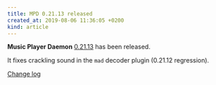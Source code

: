 ```yaml
---
title: MPD 0.21.13 released
created_at: 2019-08-06 11:36:05 +0200
kind: article
---
```


**Music Player Daemon**
[0.21.13](http://www.musicpd.org/download/mpd/0.21/mpd-0.21.13.tar.xz)
has been released.

It fixes crackling sound in the `mad` decoder plugin (0.21.12
regression).

[Change log](https://raw.githubusercontent.com/MusicPlayerDaemon/MPD/v0.21.13/NEWS)
